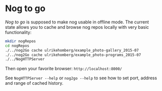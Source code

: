 # Nog to go

*Nog to go* is supposed to make nog usable in offline mode.
The current state allows you to cache and browse nog repos locally with very 
basic functionality:

```bash
mkdir nogRepos
cd nogRepos
./../nog2Go cache ulrikehomberg/example_photo-gallery_2015-07
./../nog2Go cache ulrikehomberg/example_photo-programs_2015-07
./../NogHTTPServer
```

Then open your favorite browser: `http://localhost:8000/`

See `NogHTTPServer --help` or `nog2go --help` to see how to set port, address 
and range of cached history.
